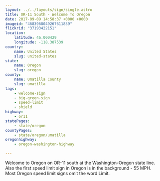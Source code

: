 ```yaml
---
layout: ../../layouts/sign/single.astro
title: OR-11 South - Welcome To Oregon
date: 2017-09-09 14:58:37 +0000 +0000
imageid: "4683968049267611839"
flickrid: "37193422151"
location:
    latitude: 46.000429
    longitude: -118.387539
country:
    name: United States
    slug: united-states
state:
    name: Oregon
    slug: oregon
county:
    name: Umatilla County
    slug: umatilla
tags:
    - welcome-sign
    - big-green-sign
    - speed-limit
    - shield
highway:
    - or11
statePages:
    - state/oregon
countyPages:
    - state/oregon/umatilla
oregonhighway:
    - oregon-washington-highway

---
```

Welcome to Oregon on OR-11 south at the Washington-Oregon state line.  Also the first speed limit sign in Oregon is in the background - 55 MPH.  Most Oregon speed limit signs omit the word Limit.
